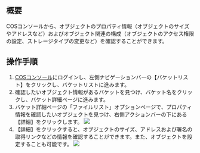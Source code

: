 ## 概要
COSコンソールから、オブジェクトのプロパティ情報（オブジェクトのサイズやアドレスなど）およびオブジェクト関連の構成（オブジェクトのアクセス権限の設定、ストレージタイプの変更など）を確認することができます。

## 操作手順
1. [COSコンソール](https://console.cloud.tencent.com/cos5)にログインし、左側ナビゲーションバーの【バケットリスト】をクリックし、バケットリストに進みます。
2. 確認したいオブジェクト情報があるバケットを見つけ、バケット名をクリックし、バケット詳細ページに進みます。
3. バケット詳細ページの「ファイルリスト」オプションページで、プロパティ情報を確認したいオブジェクトを見つけ、右側アクションバーの下にある【詳細】をクリックします。
   ![](https://main.qcloudimg.com/raw/9a4305b1423c5ce771082490981b9827.png)
4. 【詳細】をクリックすると、オブジェクトのサイズ、アドレスおよび署名の取得リンクなどの情報を確認することができます。また、オブジェクトを設定することも可能です。
   ![](https://main.qcloudimg.com/raw/d56eb8baa6221ac57b8b9d323f96d2b2.png)
